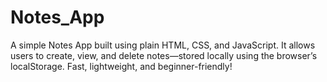 # Notes_App
A simple Notes App built using plain HTML, CSS, and JavaScript. It allows users to create, view, and delete notes—stored locally using the browser’s localStorage. Fast, lightweight, and beginner-friendly!
